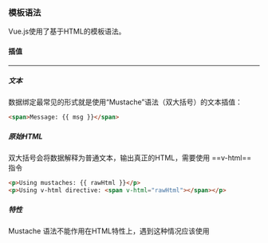 ### 模板语法
Vue.js使用了基于HTML的模板语法。

#### 插值
----
##### 文本
数据绑定最常见的形式就是使用“Mustache”语法（双大括号）的文本插值：   

```html
<span>Message: {{ msg }}</span>
```   

##### 原始HTML
双大括号会将数据解释为普通文本，输出真正的HTML，需要使用 ==v-html== 指令

```html
<p>Using mustaches: {{ rawHtml }}</p>
<p>Using v-html directive: <span v-html="rawHtml"></span></p>
```

##### 特性
Mustache 语法不能作用在HTML特性上，遇到这种情况应该使用
